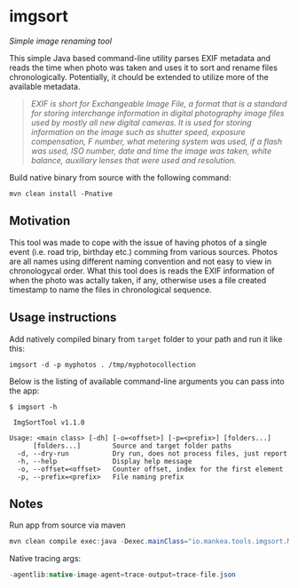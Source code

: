 imgsort
=============

*Simple image renaming tool*

This simple Java based command-line utility parses EXIF metadata and reads the time when photo was taken and uses it to sort and rename files chronologically. Potentially, it chould be extended to utilize more of the available metadata.

> _EXIF is short for Exchangeable Image File, a format that is a standard for storing interchange information in digital photography image files used by mostly all new digital cameras. It is used for storing information on the image such as shutter speed, exposure compensation, F number, what metering system was used, if a flash was used, ISO number, date and time the image was taken, white balance, auxiliary lenses that were used and resolution._

Build native binary from source with the following command:
```
mvn clean install -Pnative
```

## Motivation

This tool was made to cope with the issue of having photos of a single event (i.e. road trip, birthday etc.) comming from various sources. Photos are all names using different naming convention and not easy to view in chronologycal order. What this tool does is reads the EXIF information of when the photo was actally taken, if any, otherwise uses a file created timestamp to name the files in chronological sequence.

## Usage instructions

Add natively compiled binary from `target` folder to your path and run it like this:
```shell script
imgsort -d -p myphotos . /tmp/myphotocollection
```

Below is the listing of available command-line arguments you can pass into the app:
```shell script
$ imgsort -h

 ImgSortTool v1.1.0

Usage: <main class> [-dh] [-o=<offset>] [-p=<prefix>] [folders...]
      [folders...]        Source and target folder paths
  -d, --dry-run           Dry run, does not process files, just report
  -h, --help              Display help message
  -o, --offset=<offset>   Counter offset, index for the first element
  -p, --prefix=<prefix>   File naming prefix

```


## Notes

Run app from source via maven
```java
mvn clean compile exec:java -Dexec.mainClass="io.mankea.tools.imgsort.Main" -Dexec.args="-d /media/aleksandar/TerraData/photo/_ajfon"
```

Native tracing args:
```java
-agentlib:native-image-agent=trace-output=trace-file.json
```
